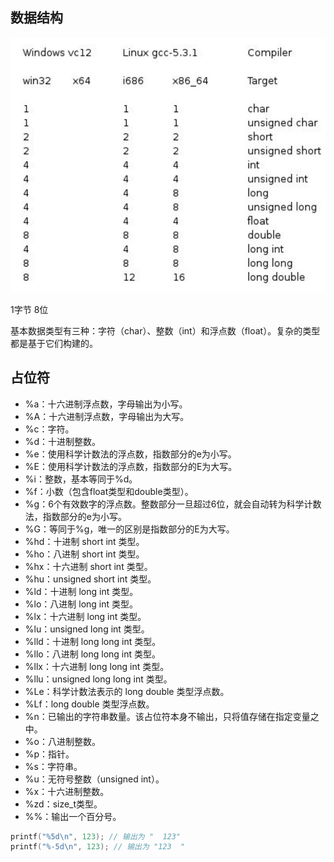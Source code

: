 ## 数据结构

![](images/419003304062942323.png)

1字节 8位 

基本数据类型有三种：字符（char）、整数（int）和浮点数（float）。复杂的类型都是基于它们构建的。



## 占位符

- %a：十六进制浮点数，字母输出为小写。
- %A：十六进制浮点数，字母输出为大写。
- %c：字符。
- %d：十进制整数。
- %e：使用科学计数法的浮点数，指数部分的e为小写。
- %E：使用科学计数法的浮点数，指数部分的E为大写。
- %i：整数，基本等同于%d。
- %f：小数（包含float类型和double类型）。
- %g：6个有效数字的浮点数。整数部分一旦超过6位，就会自动转为科学计数法，指数部分的e为小写。
- %G：等同于%g，唯一的区别是指数部分的E为大写。
- %hd：十进制 short int 类型。
- %ho：八进制 short int 类型。
- %hx：十六进制 short int 类型。
- %hu：unsigned short int 类型。
- %ld：十进制 long int 类型。
- %lo：八进制 long int 类型。
- %lx：十六进制 long int 类型。
- %lu：unsigned long int 类型。
- %lld：十进制 long long int 类型。
- %llo：八进制 long long int 类型。
- %llx：十六进制 long long int 类型。
- %llu：unsigned long long int 类型。
- %Le：科学计数法表示的 long double 类型浮点数。
- %Lf：long double 类型浮点数。
- %n：已输出的字符串数量。该占位符本身不输出，只将值存储在指定变量之中。
- %o：八进制整数。
- %p：指针。
- %s：字符串。
- %u：无符号整数（unsigned int）。
- %x：十六进制整数。
- %zd：size_t类型。
- %%：输出一个百分号。

```c
printf("%5d\n", 123); // 输出为 "  123"
printf("%-5d\n", 123); // 输出为 "123  "
```